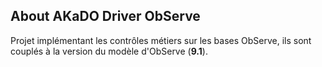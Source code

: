 ## About AKaDO Driver ObServe

Projet implémentant les contrôles métiers sur les bases ObServe, ils sont couplés à la version du modèle d'ObServe (**9.1**).
